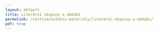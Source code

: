 ```yaml
---
layout: default
title: Literární skupiny a období
permalink: /cestina/ostatni-materialy/literarni-skupiny-a-obdobi/
pdf: true
---
```

